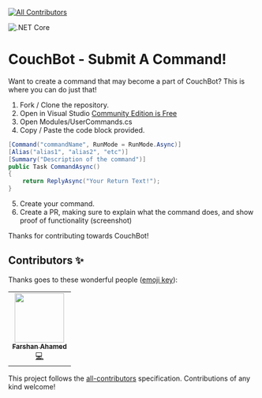 <!-- ALL-CONTRIBUTORS-BADGE:START - Do not remove or modify this section -->
[![All Contributors](https://img.shields.io/badge/all_contributors-1-orange.svg?style=flat-square)](#contributors-)
<!-- ALL-CONTRIBUTORS-BADGE:END -->
![.NET Core](https://github.com/MattTheDev/CouchBot.UserCommands/workflows/.NET%20Core/badge.svg?branch=main)

# CouchBot - Submit A Command!

Want to create a command that may become a part of CouchBot? This is where you can do just that!

1. Fork / Clone the repository.
2. Open in Visual Studio [Community Edition is Free](https://visualstudio.microsoft.com/downloads/)
3. Open Modules/UserCommands.cs
4. Copy / Paste the code block provided.

```csharp
[Command("commandName", RunMode = RunMode.Async)]
[Alias("alias1", "alias2", "etc")]
[Summary("Description of the command")]
public Task CommandAsync()
{
    return ReplyAsync("Your Return Text!");
}
```

5. Create your command.
6. Create a PR, making sure to explain what the command does, and show proof of functionality (screenshot)

Thanks for contributing towards CouchBot! 

## Contributors ✨

Thanks goes to these wonderful people ([emoji key](https://allcontributors.org/docs/en/emoji-key)):

<!-- ALL-CONTRIBUTORS-LIST:START - Do not remove or modify this section -->
<!-- prettier-ignore-start -->
<!-- markdownlint-disable -->
<table>
  <tr>
    <td align="center"><a href="https://github.com/FarshanAhamed"><img src="https://avatars0.githubusercontent.com/u/15251751?v=4" width="100px;" alt=""/><br /><sub><b>Farshan Ahamed</b></sub></a><br /><a href="https://github.com/MattTheDev/CouchBot.UserCommands/commits?author=FarshanAhamed" title="Code">💻</a></td>
  </tr>
</table>

<!-- markdownlint-enable -->
<!-- prettier-ignore-end -->
<!-- ALL-CONTRIBUTORS-LIST:END -->

This project follows the [all-contributors](https://github.com/all-contributors/all-contributors) specification. Contributions of any kind welcome!
